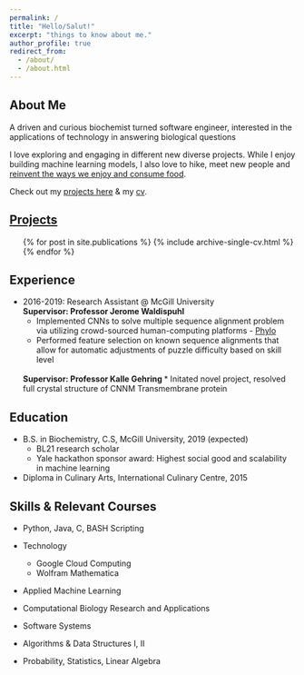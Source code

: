 ```yaml
---
permalink: /
title: "Hello/Salut!"
excerpt: "things to know about me."
author_profile: true
redirect_from: 
  - /about/
  - /about.html
---
```


## About Me

A driven and curious biochemist turned software engineer, interested in the applications of technology in answering biological questions

I love exploring and engaging in different new diverse projects. While I enjoy building machine learning models, I also love to hike, meet new people and [reinvent the ways we enjoy and consume food](https://kristy-mualim.squarespace.com).

Check out my [projects here](https://kmualim.github.io/publications/) & my [cv](https://kmualim.github.io/cv). 

## [Projects](https://kmualim.github.io/publications/)
  <ul>{% for post in site.publications %}
    {% include archive-single-cv.html %}
  {% endfor %}</ul>

## Experience
* 2016-2019: Research Assistant @ McGill University <br>
  <b> Supervisor: Professor Jerome Waldispuhl </b> 
  * Implemented CNNs to solve multiple sequence alignment problem via utilizing crowd-sourced human-computing platforms - [Phylo](https://phylo.cs.mcgill.ca) 
  * Performed feature selection on known sequence alignments that allow for automatic adjustments of puzzle difficulty based on skill level
  <br>
  <b> Supervisor: Professor Kalle Gehring </b>
  * Initated novel project, resolved full crystal structure of CNNM Transmembrane protein

## Education
* B.S. in Biochemistry, C.S, McGill University, 2019 (expected)
  * BL21 research scholar
  * Yale hackathon sponsor award: Highest social good and scalability in machine learning
* Diploma in Culinary Arts, International Culinary Centre, 2015 

## Skills & Relevant Courses
* Python, Java, C, BASH Scripting
* Technology
  * Google Cloud Computing
  * Wolfram Mathematica
  
* Applied Machine Learning 
* Computational Biology Research and Applications
* Software Systems
* Algorithms & Data Structures I, II
* Probability, Statistics, Linear Algebra


 





